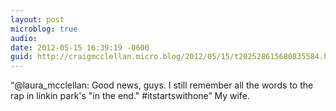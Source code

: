 ```yaml
---
layout: post
microblog: true
audio: 
date: 2012-05-15 16:39:19 -0600
guid: http://craigmcclellan.micro.blog/2012/05/15/t202528615680835584.html
---
```

“@laura_mcclellan: Good news, guys. I still remember all the words to the rap in linkin park's "in the end." #itstartswithone” My wife.

